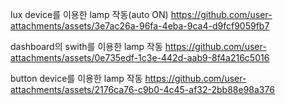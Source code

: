 lux device를 이용한 lamp 작동(auto ON)
https://github.com/user-attachments/assets/3e7ac26a-96fa-4eba-9ca4-d9fcf9059fb7

dashboard의 swith를 이용한 lamp 작동
https://github.com/user-attachments/assets/0e735edf-1c3e-442d-aab9-8f4a216c5016

button device를 이용한 lamp 작동
https://github.com/user-attachments/assets/2176ca76-c9b0-4c45-af32-2bb88e98a376
